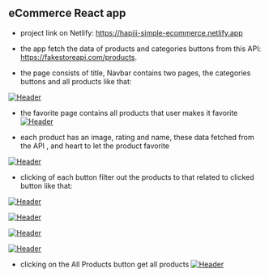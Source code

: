 ## eCommerce React app

- project link on Netlify: https://hapiii-simple-ecommerce.netlify.app
- the app fetch the data of products and categories buttons from this API: https://fakestoreapi.com/products.

- the page consists of title, Navbar contains two pages, the categories buttons and all products like that:

[![Header](https://res.cloudinary.com/hapiii/image/upload/v1669116234/react-apps/qhyrkbamwpey3wc7xsxh.png)](https://some-url.dev/)

- the favorite page contains all products that user makes it favorite
[![Header](https://res.cloudinary.com/hapiii/image/upload/v1669116233/react-apps/ughysxl72ha7g5bmmmwx.png)](https://some-url.dev/)

- each product has an image, rating and name, these data fetched from the API , and heart to let the product favorite

[![Header](https://res.cloudinary.com/hapiii/image/upload/v1669231585/react-apps/woekupkqztv15fi2aokh.jpg)](https://some-url.dev/)


- clicking of each button filter out the products to that related to clicked button like that:

[![Header](https://res.cloudinary.com/hapiii/image/upload/v1669231366/react-apps/hiybah7xxyjnww9p4dw3.png)](https://some-url.dev/)

[![Header](https://res.cloudinary.com/hapiii/image/upload/v1669231366/react-apps/wzf3gxhptq3gqvlb3h1o.png)](https://some-url.dev/)

[![Header](https://res.cloudinary.com/hapiii/image/upload/v1669231367/react-apps/njggz8vtssgb04sxb48q.png)](https://some-url.dev/)

[![Header](https://res.cloudinary.com/hapiii/image/upload/v1669231367/react-apps/wfggksvgjr0wxn0so1lq.png)](https://some-url.dev/)


- clicking on the All Products button get all products 
[![Header](https://res.cloudinary.com/hapiii/image/upload/v1669231367/react-apps/avxpqgacyza43us1k6sy.png)](https://some-url.dev/)
